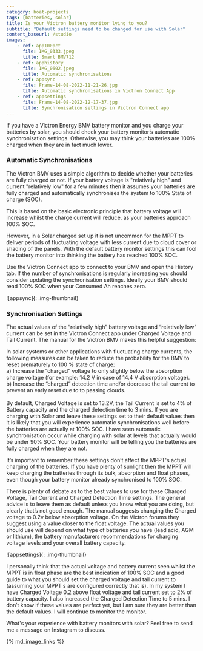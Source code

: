 ```yaml
---
category: boat-projects
tags: [batteries, solar]
title: Is your Victron battery monitor lying to you?
subtitle: "Default settings need to be changed for use with Solar"
content_baseurl: /studio
images:
    - ref: app100pct
      file: IMG_0333.jpeg
      title: Smart BMV712
    - ref: apphistory
      file: IMG_0602.jpeg
      title: Automatic synchronisations
    - ref: appsync
      file: Frame-14-08-2022-11-21-26.jpg
      title: Automatic synchronisations in Victron Connect App
    - ref: appsettings
      file: Frame-14-08-2022-12-17-37.jpg
      title: Synchronisation settings in Victron Connect app
---
```

If you have a Victron Energy BMV battery monitor and you charge your batteries by solar, you should check your battery monitor’s automatic synchronisation settings. Otherwise, you may think your batteries are 100% charged when they are in fact much lower. 

### Automatic Synchronisations 
The Victron BMV uses a simple algorithm to decide whether your batteries are fully charged or not. If your battery voltage is "relatively high" and current "relatively low" for a few minutes then it assumes your batteries are fully charged and automatically synchronises the system to 100% State of charge (SOC).  

This is based on the basic electronic principle that battery voltage will increase whilst the charge current will reduce, as your batteries approach 100% SOC. 

However, in a Solar charged set up it is not uncommon for the MPPT to deliver periods of fluctuating voltage with less current due to cloud cover or shading of the panels. With the default battery monitor settings this can fool the battery monitor into thinking the battery has reached 100% SOC. 

Use the Victron Connect app to connect to your BMV and open the History tab. If the number of synchronisations is regularly increasing you should consider updating the synchronisation settings. Ideally your BMV should read 100% SOC when your Consumed Ah reaches zero.

![appsync]{: .img-thumbnail}

### Synchronisation Settings
The actual values of the “relatively high” battery voltage and “relatively low” current can be set in the Victron Connect app under Charged Voltage and Tail Current. The manual for the Victron BMV makes this helpful suggestion: 
<div class="card">
<div class="card-body">
In solar systems or other applications with fluctuating charge currents, the following measures can be taken to reduce the probability for the BMV to reset prematurely to 100 % state of charge:
<br>
a) Increase the “charged” voltage to only slightly below the absorption charge voltage (for example: 14.2 V in case of 14.4 V absorption voltage).
<br>
b) Increase the “charged” detection time and/or decrease the tail current to prevent an early reset due to to passing clouds.
</div></div><br>
By default, Charged Voltage is set to 13.2V, the Tail Current is set to 4% of Battery capacity and the charged detection time to 3 mins.  If you are charging with Solar and leave these settings set to their default values then it is likely that you will experience automatic synchronisations well before the batteries are actually at 100% SOC. I have seen automatic synchronisation occur while charging with solar at levels that actually would be under 90% SOC.  Your battery monitor will be telling you the batteries are fully charged when they are not. 

It’s important to remember these settings don’t affect the MPPT's actual charging of the batteries. If you have plenty of sunlight then the MPPT will keep charging the batteries through its bulk, absorption and float phases, even though your battery monitor already synchronised to 100% SOC. 

There is plenty of debate as to the best values to use for these Charged Voltage, Tail Current and Charged Detection Time settings. The general advice is to leave them as default unless you know what you are doing, but clearly that’s not good enough. The manual suggests changing the Charged voltage to 0.2v below absorption voltage. On the Victron forums they suggest using a value closer to the float voltage. The actual values you should use will depend on what type of batteries you have (lead acid, AGM or lithium), the battery manufacturers recommendations for charging voltage levels and your overall battery capacity. 


![appsettings]{: .img-thumbnail}


I personally think that the actual voltage and battery current seen whilst the MPPT is in float phase are the best indication of 100% SOC and a good guide to what you should set the charged voltage and tail current to (assuming your MPPT s are configured correctly that is). In my system I have Charged Voltage 0.2 above float voltage and tail current set to 2% of battery capacity. I also increased the Charged Detection Time to 5 mins. I don’t know if these values are perfect yet, but I am sure they are better than the default values. I will continue to monitor the monitor. 

What's your experience with battery monitors with solar? Feel free to send me a message on Instagram to discuss.

{% md_image_links %}


[Plymouth Yacht Haven]: https://www.yachthavens.com/plymouth-yacht-haven "go to Plymouth Yacht Haven's website"
[The Bridge]: http://www.bridgeatmountbatten.com/ "go to The Bridge's website"
[Brixham Marina]: https://www.mdlmarinas.co.uk/marinas/mdl-brixham-marina/ "go to MDL Brixham's website"
[Liberty]: https://www.libertybrixham.co.uk/ "go to Liberty Brixham's website"
